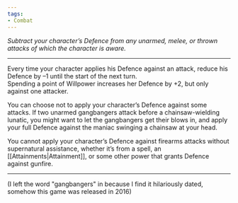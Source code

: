 ```yaml
---
tags:
- Combat
---
```


_Subtract your character’s Defence from any unarmed, melee, or thrown attacks of which the character is aware._

---

Every time your character applies his Defence against an attack, reduce his Defence by –1 until the start of the next turn.\
Spending a point of Willpower increases her Defence by +2, but only against one attacker.

You can choose not to apply your character’s Defence against some attacks. If two unarmed gangbangers attack before a chainsaw-wielding lunatic, you might want to let the gangbangers get their blows in, and apply your full Defence against the maniac swinging a chainsaw at your head.

You cannot apply your character’s Defence against firearms attacks without supernatural assistance, whether it’s from a spell, an [[Attainments|Attainment]], or some other power that grants Defence against gunfire.

---

(I left the word "gangbangers" in because I find it hilariously dated, somehow this game was released in 2016)
